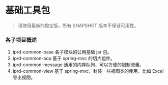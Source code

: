 基础工具包
=====
> 请使用最新的稳定版，所有 SNAPSHOT 版本不保证可用性。

### 各子项目概述
1. iprd-common-base 各子模块的公用基础 jar 包。
2. iprd-common-aop 基于 spring-mvc 的切片组件。
3. iprd-common-message 通用的内存队列，可以方便的限制流量。
4. iprd-common-view 基于 spring-mvc，封装一些视图类的使用，比如 Excel 导出视图。